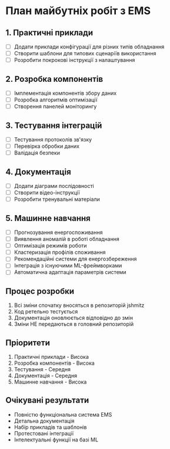 # План майбутніх робіт з EMS

## 1. Практичні приклади
- [ ] Додати приклади конфігурації для різних типів обладнання
- [ ] Створити шаблони для типових сценаріїв використання
- [ ] Розробити покрокові інструкції з налаштування

## 2. Розробка компонентів
- [ ] Імплементація компонентів збору даних
- [ ] Розробка алгоритмів оптимізації
- [ ] Створення панелей моніторингу

## 3. Тестування інтеграцій
- [ ] Тестування протоколів зв'язку
- [ ] Перевірка обробки даних
- [ ] Валідація безпеки

## 4. Документація
- [ ] Додати діаграми послідовності
- [ ] Створити відео-інструкції
- [ ] Розробити тренувальні матеріали

## 5. Машинне навчання
- [ ] Прогнозування енергоспоживання
- [ ] Виявлення аномалій в роботі обладнання
- [ ] Оптимізація режимів роботи
- [ ] Кластеризація профілів споживання
- [ ] Рекомендаційні системи для енергозбереження
- [ ] Інтеграція з існуючими ML-фреймворками
- [ ] Автоматична адаптація параметрів системи

## Процес розробки
1. Всі зміни спочатку вносяться в репозиторій jshmitz
2. Код ретельно тестується
3. Документація оновлюється відповідно до змін
4. Зміни НЕ передаються в головний репозиторій

## Пріоритети
1. Практичні приклади - Висока
2. Розробка компонентів - Висока
3. Тестування - Середня
4. Документація - Середня
5. Машинне навчання - Висока

## Очікувані результати
- Повністю функціональна система EMS
- Детальна документація
- Набір прикладів та шаблонів
- Протестовані інтеграції
- Інтелектуальні функції на базі ML
